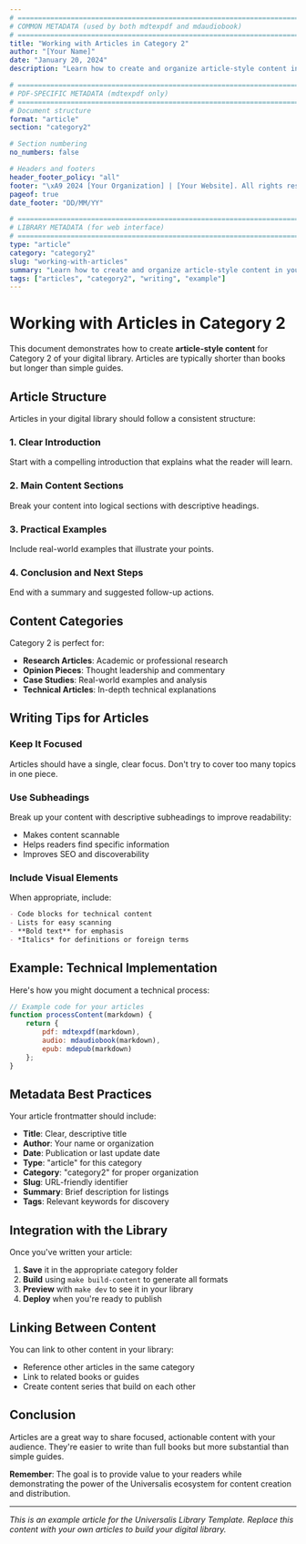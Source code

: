 ```yaml
---
# =============================================================================
# COMMON METADATA (used by both mdtexpdf and mdaudiobook)
# =============================================================================
title: "Working with Articles in Category 2"
author: "[Your Name]"
date: "January 20, 2024"
description: "Learn how to create and organize article-style content in your digital library. This example shows best practices for shorter-form content."

# =============================================================================
# PDF-SPECIFIC METADATA (mdtexpdf only)
# =============================================================================
# Document structure
format: "article"
section: "category2"

# Section numbering
no_numbers: false

# Headers and footers
header_footer_policy: "all"
footer: "\xA9 2024 [Your Organization] | [Your Website]. All rights reserved."
pageof: true
date_footer: "DD/MM/YY"

# =============================================================================
# LIBRARY METADATA (for web interface)
# =============================================================================
type: "article"
category: "category2"
slug: "working-with-articles"
summary: "Learn how to create and organize article-style content in your digital library. This example shows best practices for shorter-form content."
tags: ["articles", "category2", "writing", "example"]
---
```


# Working with Articles in Category 2

This document demonstrates how to create **article-style content** for Category 2 of your digital library. Articles are typically shorter than books but longer than simple guides.

## Article Structure

Articles in your digital library should follow a consistent structure:

### 1. Clear Introduction
Start with a compelling introduction that explains what the reader will learn.

### 2. Main Content Sections
Break your content into logical sections with descriptive headings.

### 3. Practical Examples
Include real-world examples that illustrate your points.

### 4. Conclusion and Next Steps
End with a summary and suggested follow-up actions.

## Content Categories

Category 2 is perfect for:

- **Research Articles**: Academic or professional research
- **Opinion Pieces**: Thought leadership and commentary  
- **Case Studies**: Real-world examples and analysis
- **Technical Articles**: In-depth technical explanations

## Writing Tips for Articles

### Keep It Focused
Articles should have a single, clear focus. Don't try to cover too many topics in one piece.

### Use Subheadings
Break up your content with descriptive subheadings to improve readability:

- Makes content scannable
- Helps readers find specific information
- Improves SEO and discoverability

### Include Visual Elements

When appropriate, include:

```markdown
- Code blocks for technical content
- Lists for easy scanning
- **Bold text** for emphasis
- *Italics* for definitions or foreign terms
```

## Example: Technical Implementation

Here's how you might document a technical process:

```javascript
// Example code for your articles
function processContent(markdown) {
    return {
        pdf: mdtexpdf(markdown),
        audio: mdaudiobook(markdown),
        epub: mdepub(markdown)
    };
}
```

## Metadata Best Practices

Your article frontmatter should include:

- **Title**: Clear, descriptive title
- **Author**: Your name or organization
- **Date**: Publication or last update date
- **Type**: "article" for this category
- **Category**: "category2" for proper organization
- **Slug**: URL-friendly identifier
- **Summary**: Brief description for listings
- **Tags**: Relevant keywords for discovery

## Integration with the Library

Once you've written your article:

1. **Save** it in the appropriate category folder
2. **Build** using `make build-content` to generate all formats
3. **Preview** with `make dev` to see it in your library
4. **Deploy** when you're ready to publish

## Linking Between Content

You can link to other content in your library:

- Reference other articles in the same category
- Link to related books or guides
- Create content series that build on each other

## Conclusion

Articles are a great way to share focused, actionable content with your audience. They're easier to write than full books but more substantial than simple guides.

**Remember**: The goal is to provide value to your readers while demonstrating the power of the Universalis ecosystem for content creation and distribution.

---

*This is an example article for the Universalis Library Template. Replace this content with your own articles to build your digital library.*

